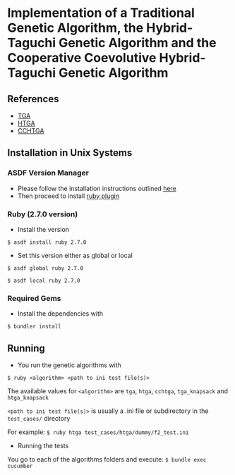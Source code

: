 # Implementation of a Traditional Genetic Algorithm, the Hybrid-Taguchi Genetic Algorithm and the Cooperative Coevolutive Hybrid-Taguchi Genetic Algorithm

## References
- [TGA](http://eisc.univalle.edu.co/~angarcia/ce/ce_clases/ce-02_GA.pdf)
- [HTGA](https://pdfs.semanticscholar.org/9798/536bb2654af9f0fe668a28694ae3ea514b88.pdf)
- [CCHTGA](http://www.nt.ntnu.no/users/skoge/prost/proceedings/ifac2014/media/files/2299.pdf)

## Installation in Unix Systems
### ASDF Version Manager

- Please follow the installation instructions outlined [here](https://asdf-vm.com/#/core-manage-asdf-vm)
- Then proceed to install [ruby plugin](https://asdf-vm.com/#/core-manage-asdf-vm)


### Ruby (2.7.0 version)

- Install the version

`$ asdf install ruby 2.7.0`

- Set this version either as global or local

`$ asdf global ruby 2.7.0`

`$ asdf local ruby 2.7.0`


### Required Gems

- Install the dependencies with

`$ bundler install`

## Running

- You run the genetic algorithms with

`$ ruby <algorithm> <path to ini test file(s)>`

The available values for `<algorithm>` are `tga`, `htga`, `cchtga`, `tga_knapsack` and `htga_knapsack`

`<path to ini test file(s)>` is usually a .ini file or subdirectory in the `test_cases/` directory

For example: `$ ruby htga test_cases/htga/dummy/f2_test.ini`

- Running the tests

You go to each of the algorithms folders and execute: `$ bundle exec cucumber`


